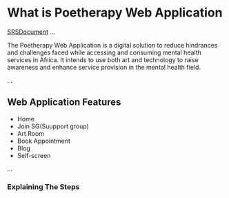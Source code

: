 # What is Poetherapy Web Application
[SRSDocument](https://docs.google.com/document/d/1fCvvVeoOXdhwkd8jgUiZAiQT77MCHkq8dM1cy_wQyVI/edit)
...

The Poetherapy Web Application is a digital solution to reduce hindrances and challenges faced while accessing and consuming mental health services in Africa. It intends to use both art and technology to raise awareness and enhance service provision in the mental health field. 

...

## Web Application Features

- Home 
- Join SG(Suupport group)
- Art Room
- Book Appointment
- Blog
- Self-screen

...

### Explaining The Steps





